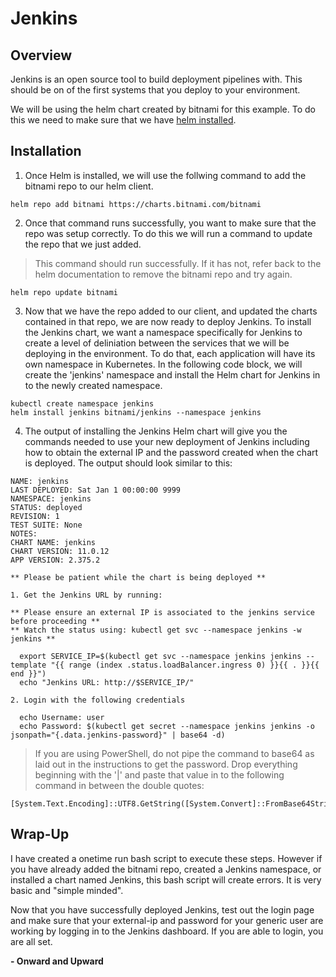 # Jenkins 
## Overview
Jenkins is an open source tool to build deployment pipelines with. This should be on of the first systems that you deploy to your environment. 

We will be using the helm chart created by bitnami for this example. To do this we need to make sure that we have [helm installed](https://helm.sh/docs/intro/install/). 

## Installation

1. Once Helm is installed, we will use the follwing command to add the bitnami repo to our helm client.

```
helm repo add bitnami https://charts.bitnami.com/bitnami
```

2. Once that command runs successfully, you want to make sure that the repo was setup correctly. To do this we will run a command to update the repo that we just added.

> This command should run successfully. If it has not, refer back to the helm documentation to remove the bitnami repo and try again.

```
helm repo update bitnami
```

3. Now that we have the repo added to our client, and updated the charts contained in that repo, we are now ready to deploy Jenkins. To install the Jenkins chart, we want a namespace specifically for Jenkins to create a level of deliniation between the services that we will be deploying in the environment. To do that, each application will have its own namespace in Kubernetes. In the following code block, we will create the 'jenkins' namespace and install the Helm chart for Jenkins in to the newly created namespace.

```
kubectl create namespace jenkins 
helm install jenkins bitnami/jenkins --namespace jenkins
```

4. The output of installing the Jenkins Helm chart will give you the commands needed to use your new deployment of Jenkins including how to obtain the external IP and the password created when the chart is deployed. The output should look similar to this:

```
NAME: jenkins
LAST DEPLOYED: Sat Jan 1 00:00:00 9999
NAMESPACE: jenkins
STATUS: deployed
REVISION: 1
TEST SUITE: None
NOTES:
CHART NAME: jenkins
CHART VERSION: 11.0.12
APP VERSION: 2.375.2

** Please be patient while the chart is being deployed **

1. Get the Jenkins URL by running:

** Please ensure an external IP is associated to the jenkins service before proceeding **
** Watch the status using: kubectl get svc --namespace jenkins -w jenkins **

  export SERVICE_IP=$(kubectl get svc --namespace jenkins jenkins --template "{{ range (index .status.loadBalancer.ingress 0) }}{{ . }}{{ end }}")
  echo "Jenkins URL: http://$SERVICE_IP/"

2. Login with the following credentials

  echo Username: user
  echo Password: $(kubectl get secret --namespace jenkins jenkins -o jsonpath="{.data.jenkins-password}" | base64 -d)
```
> If you are using PowerShell, do not pipe the command to base64 as laid out in the instructions to get the password. Drop everything beginning with the '|' and paste that value in to the following command in between the double quotes:
```
[System.Text.Encoding]::UTF8.GetString([System.Convert]::FromBase64String(""))
```

## Wrap-Up
I have created a onetime run bash script to execute these steps. However if you have already added the bitnami repo, created a Jenkins namespace, or installed a chart named Jenkins, this bash script will create errors. It is very basic and "simple minded".

Now that you have successfully deployed Jenkins, test out the login page and make sure that your external-ip and password for your generic user are working by logging in to the Jenkins dashboard. If you are able to login, you are all set.

**- Onward and Upward**
